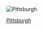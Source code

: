 
![Pittsburgh](https://upload.wikimedia.org/wikipedia/commons/thumb/b/b6/Pittsburgh_skyline_panorama_at_night.jpg/1508px-Pittsburgh_skyline_panorama_at_night.jpg)

*[Pittsburgh](https://wikipedia.org/wiki/File:Pittsburgh_skyline_panorama_at_night.jpg)*
